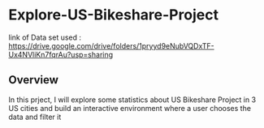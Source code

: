 # Explore-US-Bikeshare-Project
link of Data set used : https://drive.google.com/drive/folders/1pryyd9eNubVQDxTF-Ux4NVliKn7fqrAu?usp=sharing

## Overview
In this prject, I will explore some statistics about US Bikeshare Project in 3 US cities and build an interactive environment where a user chooses the data and filter it
